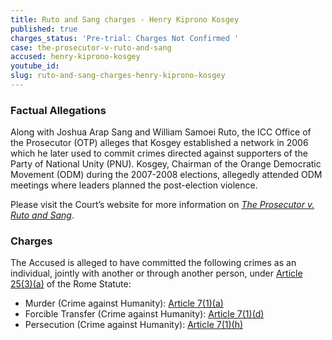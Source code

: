 ```yaml
---
title: Ruto and Sang charges - Henry Kiprono Kosgey
published: true
charges_status: 'Pre-trial: Charges Not Confirmed '
case: the-prosecutor-v-ruto-and-sang
accused: henry-kiprono-kosgey
youtube_id:
slug: ruto-and-sang-charges-henry-kiprono-kosgey
---
```



### Factual Allegations

Along with Joshua Arap Sang and William Samoei Ruto, the ICC Office of the Prosecutor (OTP) alleges that Kosgey established a network in 2006 which he later used to commit crimes directed against supporters of the Party of National Unity (PNU). Kosgey, Chairman of the Orange Democratic Movement (ODM) during the 2007-2008 elections, allegedly attended ODM meetings where leaders planned the post-election violence.

Please visit the Court’s website for more information on *[The Prosecutor v. Ruto and Sang](https://www.icc-cpi.int/kenya/rutosang)*.

### Charges

The Accused is alleged to have committed the following crimes as an individual, jointly with another or through another person, under&nbsp;[Article 25(3)(a)](http://www.casematrixnetwork.org/case-m/klamberg-commentary/rome-statute/#c1198) of the Rome Statute:

* Murder (Crime against Humanity):&nbsp;[Article 7(1)(a)](http://www.casematrixnetwork.org/cmn-knowledge-hub/klamberg-commentary/elements-of-crime/#c2286)
* Forcible Transfer (Crime against Humanity):&nbsp;[Article 7(1)(d)](http://www.casematrixnetwork.org/cmn-knowledge-hub/klamberg-commentary/elements-of-crime/#c2289)
* Persecution (Crime against Humanity):&nbsp;[Article 7(1)(h)](http://www.casematrixnetwork.org/cmn-knowledge-hub/klamberg-commentary/elements-of-crime/#c2298)